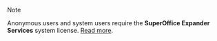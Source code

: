 <!-- markdownlint-disable-file MD041 -->
> [!NOTE]
> Anonymous users and system users require the **SuperOffice Expander Services** system license. [Read more][1].

<!-- Referenced links -->
[1]: ../../../license/expander-services/index.md

